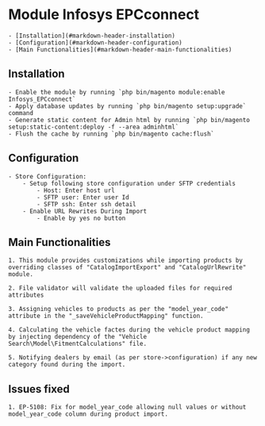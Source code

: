 # Module Infosys EPCconnect

	- [Installation](#markdown-header-installation)
	- [Configuration](#markdown-header-configuration)
	- [Main Functionalities](#markdown-header-main-functionalities)

## Installation

	- Enable the module by running `php bin/magento module:enable Infosys_EPCconnect`
	- Apply database updates by running `php bin/magento setup:upgrade` command
	- Generate static content for Admin html by running `php bin/magento setup:static-content:deploy -f --area adminhtml`
	- Flush the cache by running `php bin/magento cache:flush`

## Configuration

	- Store Configuration: 
		- Setup following store configuration under SFTP credentials
			- Host: Enter host url
			- SFTP user: Enter user Id
			- SFTP ssh: Enter ssh detail
		- Enable URL Rewrites During Import
			- Enable by yes no button

## Main Functionalities
	1. This module provides customizations while importing products by overriding classes of "CatalogImportExport" and "CatalogUrlRewrite" module.
	
	2. File validator will validate the uploaded files for required attributes
	
	3. Assigning vehicles to products as per the "model_year_code" attribute in the "_saveVehicleProductMapping" function.

	4. Calculating the vehicle factes during the vehicle product mapping by injecting dependency of the "Vehicle
	Search\Model\FitmentCalculations" file.
	
	5. Notifying dealers by email (as per store->configuration) if any new category found during the import.
	
## Issues fixed
	1. EP-5108: Fix for model_year_code allowing null values or without model_year_code column during product import.